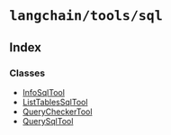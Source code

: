 `langchain/tools/sql`
=====================

Index[](#index "Direct link to Index")
---------------------------------------

### Classes[](#classes "Direct link to Classes")

*   [InfoSqlTool](/docs/api/tools_sql/classes/InfoSqlTool)
*   [ListTablesSqlTool](/docs/api/tools_sql/classes/ListTablesSqlTool)
*   [QueryCheckerTool](/docs/api/tools_sql/classes/QueryCheckerTool)
*   [QuerySqlTool](/docs/api/tools_sql/classes/QuerySqlTool)